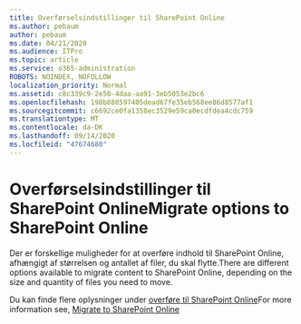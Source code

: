 ```yaml
---
title: Overførselsindstillinger til SharePoint Online
ms.author: pebaum
author: pebaum
ms.date: 04/21/2020
ms.audience: ITPro
ms.topic: article
ms.service: o365-administration
ROBOTS: NOINDEX, NOFOLLOW
localization_priority: Normal
ms.assetid: c8c339c9-2e50-4daa-aa91-3eb5053e2bc6
ms.openlocfilehash: 198b888597405dead67fe35eb568ee86d8577af1
ms.sourcegitcommit: c6692ce0fa1358ec3529e59ca0ecdfdea4cdc759
ms.translationtype: MT
ms.contentlocale: da-DK
ms.lasthandoff: 09/14/2020
ms.locfileid: "47674680"
---
```

# <a name="migrate-options-to-sharepoint-online"></a><span data-ttu-id="968ed-102">Overførselsindstillinger til SharePoint Online</span><span class="sxs-lookup"><span data-stu-id="968ed-102">Migrate options to SharePoint Online</span></span>

<span data-ttu-id="968ed-103">Der er forskellige muligheder for at overføre indhold til SharePoint Online, afhængigt af størrelsen og antallet af filer, du skal flytte.</span><span class="sxs-lookup"><span data-stu-id="968ed-103">There are different options available to migrate content to SharePoint Online, depending on the size and quantity of files you need to move.</span></span>
  
<span data-ttu-id="968ed-104">Du kan finde flere oplysninger under [overføre til SharePoint Online](https://go.microsoft.com/fwlink/?linkid-2022029)</span><span class="sxs-lookup"><span data-stu-id="968ed-104">For more information see, [Migrate to SharePoint Online](https://go.microsoft.com/fwlink/?linkid-2022029)</span></span>
  


